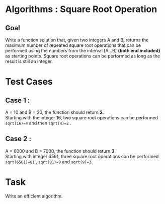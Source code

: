<!DOCTYPE html>
<html>

<head>
  <meta charset="utf-8">
  <meta name="viewport" content="width=device-width, initial-scale=1.0">
  <link rel="stylesheet" href="https://stackedit.io/style.css" />
</head>

<body class="stackedit">
  <div class="stackedit__html"><h1 id="algorithms--square-root-operation">Algorithms : Square Root Operation</h1>
<h2 id="goal">Goal</h2>
<p>Write a function solution that, given two integers A and B, returns the maximum number of repeated square root operations that can be performed using the numbers from the interval [A…B] <strong>(both end included)</strong> as starting points. Square root operations can be performed as long as the result is still an integer.</p>
<h1 id="test-cases">Test Cases</h1>
<h2 id="case-1-">Case 1 :</h2>
<p>A = 10 and B = 20, the function should return <strong>2</strong>.<br>
Starting with the integer 16, two square root operations can be performed <code>sqrt(16)=4</code> and then <code>sqrt(4)=2</code> .</p>
<h2 id="case--2-">Case  2 :</h2>
<p>A = 6000 and B = 7000, the function should return <strong>3</strong>.<br>
Starting with integer 6561, three square root operations can be performed <code>sqrt(6561)=81</code> , <code>sqrt(81)=9</code> and <code>sqrt(9)=3</code>.</p>
<h1 id="task">Task</h1>
<p>Write an efficient algorithm.</p>
</div>
</body>

</html>

